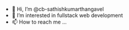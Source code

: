 - 👋 Hi, I’m @cb-sathishkumarthangavel
- 👀 I’m interested in fullstack web development
- 📫 How to reach me ...

<!---
cb-sathishkumarthangavel/cb-sathishkumarthangavel is a ✨ special ✨ repository because its `README.md` (this file) appears on your GitHub profile.
You can click the Preview link to take a look at your changes.
--->
